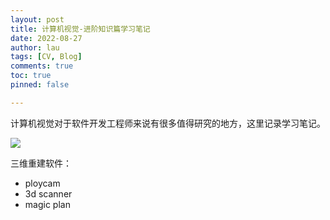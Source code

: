 ```yaml
---
layout: post
title: 计算机视觉-进阶知识篇学习笔记
date: 2022-08-27
author: lau
tags: [CV, Blog]
comments: true
toc: true
pinned: false

---
```


计算机视觉对于软件开发工程师来说有很多值得研究的地方，这里记录学习笔记。

<!-- more -->
![](http://assets.processon.com/chart_image/630a0c505653bb0715e3c90e.png)

三维重建软件：

- ploycam
- 3d scanner 
- magic plan

